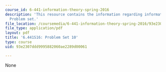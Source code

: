 ```yaml
---
course_id: 6-441-information-theory-spring-2016
description: 'This resource contains the information regarding information theory:
  Problem set.'
file_location: /coursemedia/6-441-information-theory-spring-2016/93e2307ddd9995882060ae2289d00061_MIT6_441S16_problem_set10.pdf
file_type: application/pdf
layout: pdf
title: '6.441S16: Problem Set 10'
type: course
uid: 93e2307ddd9995882060ae2289d00061

---
```

None